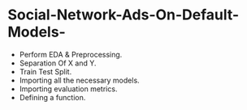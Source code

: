 # Social-Network-Ads-On-Default-Models-
- Perform EDA & Preprocessing.
- Separation Of X and Y.
- Train Test Split.
- Importing all the necessary models.
- Importing evaluation metrics.
- Defining a function.
